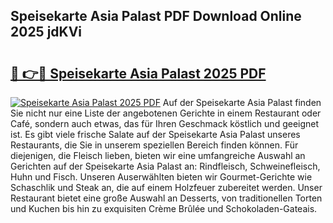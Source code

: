 ## Speisekarte Asia Palast PDF Download Online 2025 jdKVi

# <h2><a href="http://gcb3n0t.nevu.top/?p=Speisekarte+Asia+Palast">🔗 👉🔴 Speisekarte Asia Palast 2025 PDF</a></h2>

[![Speisekarte Asia Palast 2025 PDF](https://i.imgur.com/dBaPXMq.png)](http://gcb3n0t.nevu.top/?p=Speisekarte+Asia+Palast)
Auf der Speisekarte Asia Palast finden Sie nicht nur eine Liste der angebotenen Gerichte in einem Restaurant oder Café, sondern auch etwas, das für Ihren Geschmack köstlich und geeignet ist. Es gibt viele frische Salate auf der Speisekarte Asia Palast unseres Restaurants, die Sie in unserem speziellen Bereich finden können. Für diejenigen, die Fleisch lieben, bieten wir eine umfangreiche Auswahl an Gerichten auf der Speisekarte Asia Palast an: Rindfleisch, Schweinefleisch, Huhn und Fisch. Unseren Auserwählten bieten wir Gourmet-Gerichte wie Schaschlik und Steak an, die auf einem Holzfeuer zubereitet werden. Unser Restaurant bietet eine große Auswahl an Desserts, von traditionellen Torten und Kuchen bis hin zu exquisiten Crème Brûlée und Schokoladen-Gateais.
